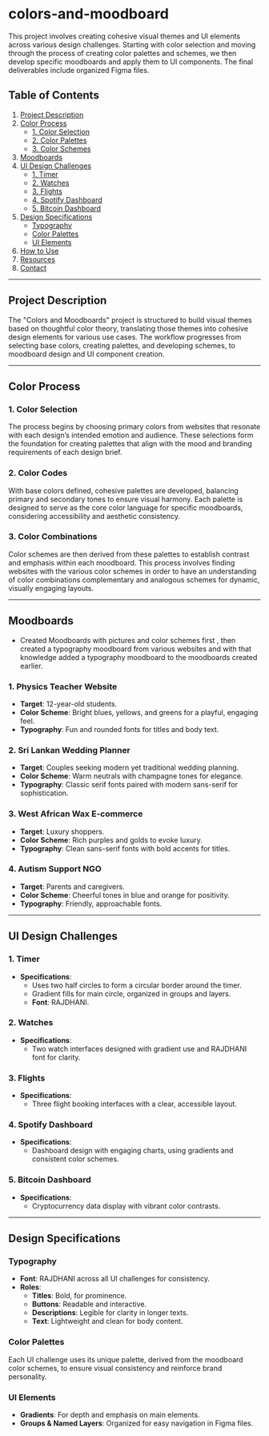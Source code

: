 # colors-and-moodboard

This project involves creating cohesive visual themes and UI elements across various design challenges. Starting with color selection and moving through the process of creating color palettes and schemes, we then develop specific moodboards and apply them to UI components. The final deliverables include organized Figma files.

## Table of Contents

1. [Project Description](#project-description)
2. [Color Process](#color-process)
    - [1. Color Selection](#1-color-selection)
    - [2. Color Palettes](#2-color-palettes)
    - [3. Color Schemes](#3-color-schemes)
3. [Moodboards](#moodboards)
4. [UI Design Challenges](#ui-design-challenges)
    - [1. Timer](#1-timer)
    - [2. Watches](#2-watches)
    - [3. Flights](#3-flights)
    - [4. Spotify Dashboard](#4-spotify-dashboard)
    - [5. Bitcoin Dashboard](#5-bitcoin-dashboard)
5. [Design Specifications](#design-specifications)
    - [Typography](#typography)
    - [Color Palettes](#color-palettes)
    - [UI Elements](#ui-elements)
6. [How to Use](#how-to-use)
7. [Resources](#resources)
8. [Contact](#contact)

---

## Project Description

The "Colors and Moodboards" project is structured to build visual themes based on thoughtful color theory, translating those themes into cohesive design elements for various use cases. The workflow progresses from selecting base colors, creating palettes, and developing schemes, to moodboard design and UI component creation.

---

## Color Process

### 1. Color Selection

The process begins by choosing primary colors from  websites that resonate with each design’s intended emotion and audience. These selections form the foundation for creating palettes that align with the mood and branding requirements of each design brief.

### 2. Color Codes

With base colors defined, cohesive palettes are developed, balancing primary and secondary tones to ensure visual harmony. Each palette is designed to serve as the core color language for specific moodboards, considering accessibility and aesthetic consistency.

### 3. Color Combinations

Color schemes are then derived from these palettes to establish contrast and emphasis within each moodboard. This process involves finding websites with the various color schemes in order to  have an understanding of color combinations complementary and analogous schemes for dynamic, visually engaging layouts.

---

## Moodboards

- Created Moodboards with pictures and color schemes first , then created a typography moodboard from various websites and with that knowledge added a typography moodboard to the moodboards created earlier.

### 1. Physics Teacher Website

- **Target**: 12-year-old students.
- **Color Scheme**: Bright blues, yellows, and greens for a playful, engaging feel.
- **Typography**: Fun and rounded fonts for titles and body text.

### 2. Sri Lankan Wedding Planner

- **Target**: Couples seeking modern yet traditional wedding planning.
- **Color Scheme**: Warm neutrals with champagne tones for elegance.
- **Typography**: Classic serif fonts paired with modern sans-serif for sophistication.

### 3. West African Wax E-commerce

- **Target**: Luxury shoppers.
- **Color Scheme**: Rich purples and golds to evoke luxury.
- **Typography**: Clean sans-serif fonts with bold accents for titles.

### 4. Autism Support NGO

- **Target**: Parents and caregivers.
- **Color Scheme**: Cheerful tones in blue and orange for positivity.
- **Typography**: Friendly, approachable fonts.

---

## UI Design Challenges

### 1. Timer

- **Specifications**:
  - Uses two half circles to form a circular border around the timer.
  - Gradient fills for main circle, organized in groups and layers.
  - **Font**: RAJDHANI.

### 2. Watches

- **Specifications**:
  - Two watch interfaces designed with gradient use and RAJDHANI font for clarity.

### 3. Flights

- **Specifications**:
  - Three flight booking interfaces with a clear, accessible layout.

### 4. Spotify Dashboard

- **Specifications**:
  - Dashboard design with engaging charts, using gradients and consistent color schemes.

### 5. Bitcoin Dashboard

- **Specifications**:
  - Cryptocurrency data display with vibrant color contrasts.

---

## Design Specifications

### Typography

- **Font**: RAJDHANI across all UI challenges for consistency.
- **Roles**:
  - **Titles**: Bold, for prominence.
  - **Buttons**: Readable and interactive.
  - **Descriptions**: Legible for clarity in longer texts.
  - **Text**: Lightweight and clean for body content.

### Color Palettes

Each UI challenge uses its unique palette, derived from the moodboard color schemes, to ensure visual consistency and reinforce brand personality.

### UI Elements

- **Gradients**: For depth and emphasis on main elements.
- **Groups & Named Layers**: Organized for easy navigation in Figma files.











